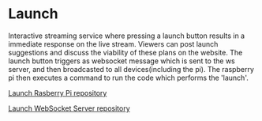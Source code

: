 # Launch

Interactive streaming service where pressing a launch button results in a immediate response on the live stream. Viewers can post launch suggestions and discuss the viability of these plans on the website. The launch button triggers as websocket message which is sent to the ws server, and then broadcasted to all devices(including the pi). The raspberry pi then executes a command to run the code which performs the 'launch'.

[Launch Rasberry Pi repository](https://github.com/markvangenderen/launch-pi "Launch Rasberry Pi reopository")

[Launch WebSocket Server repository](https://github.com/markvangenderen/launch-ws-server "Launch WebSocket Server")



